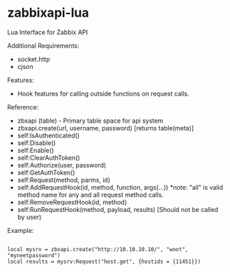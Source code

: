 # zabbixapi-lua
Lua Interface for Zabbix API

Additional Requirements:
- socket.http
- cjson

Features:
- Hook features for calling outside functions on request calls.

Reference:
- zbxapi (table) - Primary table space for api system
- zbxapi.create(url, username, password) [returns table(meta)]
- self:IsAuthenticated()
- self:Disable()
- self:Enable()
- self:ClearAuthToken()
- self:Authorize(user, password)
- self:GetAuthToken()
- self:Request(method, parms, id)
- self:AddRequestHook(id, method, function, args(...))
  *note: "all" is valid method name for any and all request method calls.
- self:RemoveRequestHook(id, method)
- self:RunRequestHook(method, payload, results) [Should not be called by user)

Example:

<code>
local mysrv = zbxapi.create("http://10.10.10.10/", "woot", "myneetpassword")
local results = mysrv:Request("host.get", {hostids = {11451}})
</code>
